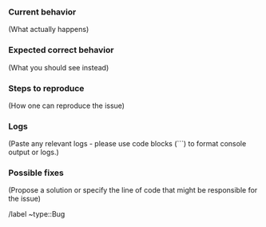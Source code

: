 ### Current behavior

(What actually happens)

### Expected correct behavior

(What you should see instead)

### Steps to reproduce

(How one can reproduce the issue)

### Logs

(Paste any relevant logs - please use code blocks (```) to format console output or logs.)

### Possible fixes

(Propose a solution or specify the line of code that might be responsible for the issue)

/label ~type::Bug
